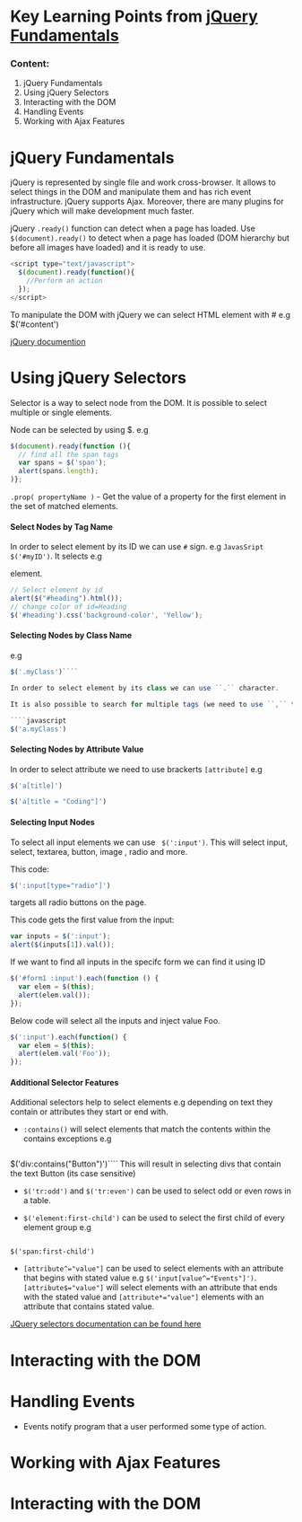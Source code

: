 
# Key Learning Points from [jQuery Fundamentals](https://app.pluralsight.com/library/courses/jquery-fundamentals/table-of-contents)



### Content:
1. jQuery Fundamentals
2. Using jQuery Selectors
3. Interacting with the DOM
4. Handling Events
5. Working with Ajax Features

# jQuery Fundamentals

jQuery is represented by single file and work cross-browser. It allows to select things in the DOM and manipulate them and has rich event infrastructure. jQuery supports Ajax. Moreover, there are many plugins for jQuery which will make development much faster.

jQuery ``.ready()`` function can detect when a page has loaded. Use ``$(document).ready()`` to detect when a page has loaded (DOM hierarchy but before all images have loaded) and it is ready to use.

```javascript
<script type="text/javascript">
  $(document).ready(function(){
    //Perform an action
  });
</script>
```

To manipulate the DOM with jQuery we can select HTML element with # e.g $('#content')

[jQuery documention](https://api.jquery.com/)

# Using jQuery Selectors

Selector is a way to select node from the DOM. It is possible to select multiple or single elements.

Node can be selected by using $. e.g

````javascript
$(document).ready(function (){
  // find all the span tags
  var spans = $('span');
  alert(spans.length);
)};
````

``.prop( propertyName )`` - Get the value of a property for the first element in the set of matched elements.

#### Select Nodes by Tag Name

In order to select element by its ID we can use ``#`` sign. e.g ```JavasSript $('#myID')```. It selects e.g <p id="myID"> element.

````JavaScript
// Select element by id
alert($("#heading").html());
// change color of id=Heading
$('#heading').css('background-color', 'Yellow');
````


#### Selecting Nodes by Class Name
e.g
````JavaScript
$('.myClass')````

In order to select element by its class we can use ``.`` character.

It is also possible to search for multiple tags (we need to use ``,`` to separate the class names. It is also possible to combine elements name with the element names.

````javascript
$('a.myClass')
````


#### Selecting Nodes by Attribute Value
In order to select attribute we need to use brackerts ``[attribute]`` e.g

````javascript
$('a[title]')

$('a[title = "Coding"]')
````

#### Selecting Input Nodes

To select all input elements we can use ``
$(':input')``. This will select input, select, textarea, button, image , radio and more.

This code:

````javaScript
$(':input[type="radio"]')
````
targets all radio buttons on the page.

This code gets the first value from the input:

````javascript
var inputs = $(':input');
alert($(inputs[1]).val());
````

If we want to find all inputs in the specifc form we can find it using ID
````javascript
$('#form1 :input').each(function () {
  var elem = $(this);
  alert(elem.val());
});
````

Below code will select all the inputs and inject value Foo.

````javascript
$(':input').each(function() {
  var elem = $(this);
  alert(elem.val('Foo'));
});
````


#### Additional Selector Features

Additional selectors help to select elements e.g depending on text they contain or attributes they start or end with.

- ``:contains()`` will select elements that match the contents within the contains exceptions e.g

  ````JavaScript
$('div:contains("Button")')````
This will result in selecting divs that contain the text Button (its case sensitive)


- ``$('tr:odd')`` and  ``$('tr:even')`` can be used to select odd or even rows in a table.

- ``$('element:first-child')`` can be used to select the first child of every element group e.g
  ````JavaScript
``$('span:first-child')``

-  ``[attribute^="value"]`` can be used to select elements with an attribute that begins with stated value e.g ``$('input[value^="Events"]')``. ``[attribute$="value"]`` will select elements with an attribute that ends with the stated value and ``[attribute*="value"]`` elements with an attribute that contains stated value.



[JQuery selectors documentation can be found here](http://api.jquery.com/category/selectors/)




# Interacting with the DOM


# Handling Events
- Events notify program that a user performed some type of action.



# Working with Ajax Features


# Interacting with the DOM
